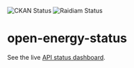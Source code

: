 ![CKAN Status](https://github.com/kasia-ib1/open-energy-status/actions/workflows/test_ckan.yaml/badge.svg)
![Raidiam Status](https://github.com/kasia-ib1/open-energy-status/actions/workflows/test_raidiam.yaml/badge.svg)

# open-energy-status

See the live [API status dashboard](https://status.energydata.org.uk).
